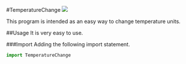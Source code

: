 #TemperatureChange
![](https://img.shields.io/badge/license-MIT-blue.svg?style=flat)

This program is intended as an easy way to change temperature units.

##Usage
It is very easy to use.

###Import
Adding the following import statement.
```python
import TemperatureChange
```
